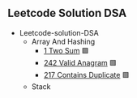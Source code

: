 ## Leetcode Solution DSA

- Leetcode-solution-DSA
    - Array And Hashing
      - [1 Two Sum](https://github.com/aadityabhoyarr/leetcode-solution-DSA/blob/main/ArrayAndHashing.md#242-valid-anagram-) 🟩
      - [242 Valid Anagram](https://github.com/aadityabhoyarr/leetcode-solution-DSA/blob/main/ArrayAndHashing.md#242-valid-anagram-) 🟩
      - [217 Contains Duplicate](https://github.com/aadityabhoyarr/leetcode-solution-DSA/blob/main/ArrayAndHashing.md#217-contains-duplicate-) 🟩
    - Stack

